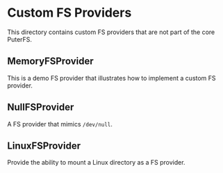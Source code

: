 # Custom FS Providers

This directory contains custom FS providers that are not part of the core PuterFS.

## MemoryFSProvider

This is a demo FS provider that illustrates how to implement a custom FS provider.

## NullFSProvider

A FS provider that mimics `/dev/null`.

## LinuxFSProvider

Provide the ability to mount a Linux directory as a FS provider.